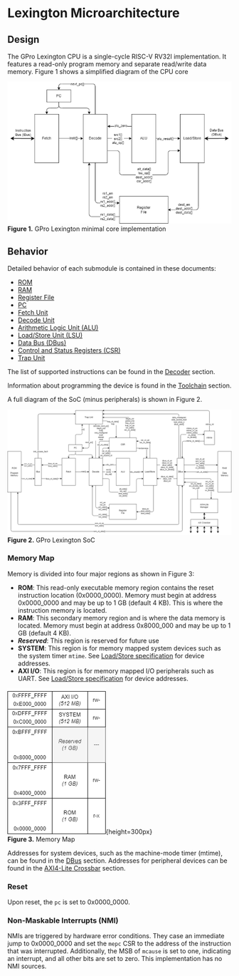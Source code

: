 # Lexington Microarchitecture

## Design

The GPro Lexington CPU is a single-cycle RISC-V RV32I implementation.
It features a read-only program memory and separate read/write data memory.
Figure 1 shows a simplified diagram of the CPU core

![](./figures/Core_BlockDiagram.drawio.png) \
**Figure 1.** GPro Lexington minimal core implementation

## Behavior

Detailed behavior of each submodule is contained in these documents:

- [ROM](./ROM.md)
- [RAM](./RAM.md)
- [Register File](./RegisterFile.md)
- [PC](./PC.md)
- [Fetch Unit](./Fetch.md)
- [Decode Unit](./Decode.md)
- [Arithmetic Logic Unit (ALU)](./ALU.md)
- [Load/Store Unit (LSU)](./Load_Store.md)
- [Data Bus (DBus)](./DBus.md)
- [Control and Status Registers (CSR)](./CSR.md)
- [Trap Unit](./Trap.md)

The list of supported instructions can be found in the [Decoder](./Decoder.md) section.

Information about programming the device is found in the [Toolchain](./Toolchain.md) section.

A full diagram of the SoC (minus peripherals) is shown in Figure 2.

![](./figures/BlockDiagram.drawio.png) \
**Figure 2.** GPro Lexington SoC

### Memory Map

Memory is divided into four major regions as shown in Figure 3:

- **ROM**: This read-only executable memory region contains the reset instruction location (0x0000_0000).
Memory must begin at address 0x0000_0000 and may be up to 1 GB (default 4 KB).
This is where the instruction memory is located.
- **RAM**: This secondary memory region and is where the data memory is located.
Memory must begin at address 0x8000_000 and may be up to 1 GB (default 4 KB).
- ***Reserved***: This region is reserved for future use
- **SYSTEM**: This region is for memory mapped system devices such as the system timer `mtime`.
See [Load/Store specification](./Load_Store.md#memory-mapped-devices) for device addresses.
- **AXI I/O**: This region is for memory mapped I/O peripherals such as UART.
See [Load/Store specification](./Load_Store.md#memory-mapped-devices) for device addresses.

![](./figures/MemoryMap.drawio.png){height=300px} \
**Figure 3.** Memory Map

Addresses for system devices, such as the machine-mode timer (mtime), can be found in the [DBus](./DBus.md) section.
Addresses for peripheral devices can be found in the [AXI4-Lite Crossbar](./AXI4-Lite_Crossbar.md) section.


### Reset

Upon reset, the `pc` is set to 0x0000_0000.


### Non-Maskable Interrupts (NMI)

NMIs are triggered by hardware error conditions.
They case an immediate jump to 0x0000_0000 and set the `mepc` CSR to the address of the instruction that was interrupted.
Additionally, the MSB of `mcause` is set to one, indicating an interrupt, and all other bits are set to zero.
This implementation has no NMI sources.
